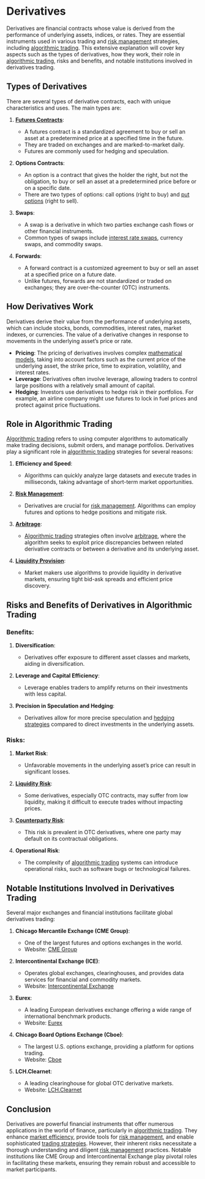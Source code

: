 # Derivatives

Derivatives are financial contracts whose value is derived from the performance of underlying assets, indices, or rates. They are essential instruments used in various trading and [risk management](../r/risk_management.md) strategies, including [algorithmic trading](../a/algorithmic_trading.md). This extensive explanation will cover key aspects such as the types of derivatives, how they work, their role in [algorithmic trading](../a/algorithmic_trading.md), risks and benefits, and notable institutions involved in derivatives trading.

## Types of Derivatives

There are several types of derivative contracts, each with unique characteristics and uses. The main types are:

1. **[Futures Contracts](../f/futures_contracts.md)**:
    - A futures contract is a standardized agreement to buy or sell an asset at a predetermined price at a specified time in the future.
    - They are traded on exchanges and are marked-to-market daily.
    - Futures are commonly used for hedging and speculation.

2. **Options Contracts**:
    - An option is a contract that gives the holder the right, but not the obligation, to buy or sell an asset at a predetermined price before or on a specific date.
    - There are two types of options: call options (right to buy) and [put options](../p/put_options.md) (right to sell).

3. **Swaps**:
    - A swap is a derivative in which two parties exchange cash flows or other financial instruments.
    - Common types of swaps include [interest rate swaps](../i/interest_rate_swaps.md), currency swaps, and commodity swaps.

4. **Forwards**:
    - A forward contract is a customized agreement to buy or sell an asset at a specified price on a future date.
    - Unlike futures, forwards are not standardized or traded on exchanges; they are over-the-counter (OTC) instruments.

## How Derivatives Work

Derivatives derive their value from the performance of underlying assets, which can include stocks, bonds, commodities, interest rates, market indexes, or currencies. The value of a derivative changes in response to movements in the underlying asset’s price or rate.

- **Pricing**: The pricing of derivatives involves complex [mathematical models](../m/mathematical_models_in_trading.md), taking into account factors such as the current price of the underlying asset, the strike price, time to expiration, volatility, and interest rates.
- **Leverage**: Derivatives often involve leverage, allowing traders to control large positions with a relatively small amount of capital.
- **Hedging**: Investors use derivatives to hedge risk in their portfolios. For example, an airline company might use futures to lock in fuel prices and protect against price fluctuations.

## Role in Algorithmic Trading

[Algorithmic trading](../a/algorithmic_trading.md) refers to using computer algorithms to automatically make trading decisions, submit orders, and manage portfolios. Derivatives play a significant role in [algorithmic trading](../a/algorithmic_trading.md) strategies for several reasons:

1. **Efficiency and Speed**:
    - Algorithms can quickly analyze large datasets and execute trades in milliseconds, taking advantage of short-term market opportunities.

2. **[Risk Management](../r/risk_management.md)**:
    - Derivatives are crucial for [risk management](../r/risk_management.md). Algorithms can employ futures and options to hedge positions and mitigate risk.

3. **[Arbitrage](../a/arbitrage.md)**:
    - [Algorithmic trading](../a/algorithmic_trading.md) strategies often involve [arbitrage](../a/arbitrage.md), where the algorithm seeks to exploit price discrepancies between related derivative contracts or between a derivative and its underlying asset.

4. **[Liquidity Provision](../l/liquidity_provision.md)**:
    - Market makers use algorithms to provide liquidity in derivative markets, ensuring tight bid-ask spreads and efficient price discovery.

## Risks and Benefits of Derivatives in Algorithmic Trading

### Benefits:

1. **Diversification**:
    - Derivatives offer exposure to different asset classes and markets, aiding in diversification.

2. **Leverage and Capital Efficiency**:
    - Leverage enables traders to amplify returns on their investments with less capital.

3. **Precision in Speculation and Hedging**:
    - Derivatives allow for more precise speculation and [hedging strategies](../h/hedging_strategies.md) compared to direct investments in the underlying assets.

### Risks:

1. **Market Risk**:
    - Unfavorable movements in the underlying asset’s price can result in significant losses.

2. **[Liquidity Risk](../l/liquidity_risk.md)**:
    - Some derivatives, especially OTC contracts, may suffer from low liquidity, making it difficult to execute trades without impacting prices.

3. **[Counterparty Risk](../c/counterparty_risk.md)**:
    - This risk is prevalent in OTC derivatives, where one party may default on its contractual obligations.

4. **Operational Risk**:
    - The complexity of [algorithmic trading](../a/algorithmic_trading.md) systems can introduce operational risks, such as software bugs or technological failures.

## Notable Institutions Involved in Derivatives Trading

Several major exchanges and financial institutions facilitate global derivatives trading:

1. **Chicago Mercantile Exchange (CME Group)**:
    - One of the largest futures and options exchanges in the world.
    - Website: [CME Group](https://www.cmegroup.com/)

2. **Intercontinental Exchange (ICE)**:
    - Operates global exchanges, clearinghouses, and provides data services for financial and commodity markets.
    - Website: [Intercontinental Exchange](https://www.theice.com/)

3. **Eurex**:
    - A leading European derivatives exchange offering a wide range of international benchmark products.
    - Website: [Eurex](https://www.eurex.com/)

4. **Chicago Board Options Exchange (Cboe)**:
    - The largest U.S. options exchange, providing a platform for options trading.
    - Website: [Cboe](https://www.cboe.com/)

5. **LCH.Clearnet**:
    - A leading clearinghouse for global OTC derivative markets.
    - Website: [LCH.Clearnet](https://www.lch.com/)

## Conclusion

Derivatives are powerful financial instruments that offer numerous applications in the world of finance, particularly in [algorithmic trading](../a/algorithmic_trading.md). They enhance [market efficiency](../m/market_efficiency.md), provide tools for [risk management](../r/risk_management.md), and enable sophisticated [trading strategies](../t/trading_strategies.md). However, their inherent risks necessitate a thorough understanding and diligent [risk management](../r/risk_management.md) practices. Notable institutions like CME Group and Intercontinental Exchange play pivotal roles in facilitating these markets, ensuring they remain robust and accessible to market participants.